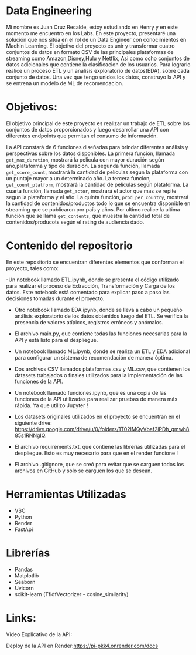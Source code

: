  
# Data Engineering
 
Mi nombre es Juan Cruz Recalde, estoy estudiando en Henry y en este momento me encuentro en los Labs. En este proyecto, presentaré una solución que nos sitúa en el rol de un Data Engineer con conocimientos en Machin Learning. El objetivo del proyecto es unir y transformar cuatro conjuntos de datos en formato CSV de las principales plataformas de streaming como Amazon,Disney,Hulu y Netflix, Asi como ocho conjuntos de datos adicionales que contiene la clasificacion de los usuarios. Para lograrlo realice un proceso ETL y un analisis exploratorio de datos(EDA), sobre cada conjunto de datos. Una vez que tengo unidos los datos, construyo la API y se entrena un modelo de ML de recomendacion.  
 
# Objetivos: 
 
El objetivo principal de este proyecto es realizar un trabajo de ETL sobre los conjuntos de datos proporcionados y luego desarrollar una API con diferentes endpoints que permitan el consumo de información. 
 
La API constará de 6 funciones diseñadas para brindar diferentes análisis y perspectivas sobre los datos disponibles. La primera función, llamada `get_max_duration`, mostrará la pelicula con mayor duración según año,plataforma y tipo de duracion. La segunda función, llamada `get_score_count`, mostrará la cantidad de películas segun la plataforma con un puntaje mayor a un determinado año. La tercera funcion, `get_count_platform`, mostrará la cantidad de películas según plataforma. La cuarta función, llamada `get_actor`, mostrará el actor que mas se repite segun la plataforma y el año. La quinta función, `prod_per_country`, mostrará la cantidad de contenidos/productos todo lo que se encuentra disponible en streaming que se publicaron por país y años. Por ultimo realice la ultima función que se llama `get_contents`, que muestra la cantidad total de contenidos/producots según el rating de audiencia dado.

# Contenido del repositorio 
 
En este repositorio se encuentran diferentes elementos que conforman el proyecto, tales como: 
  
-Un notebook llamado ETL.ipynb, donde se presenta el código utilizado para realizar el proceso de Extracción, Transformación y Carga de los datos. Este notebook está comentado para explicar paso a paso las decisiones tomadas durante el proyecto.
 
- Otro notebook llamado EDA.ipynb, donde se lleva a cabo un pequeño análisis exploratorio de los datos obtenidos luego del ETL. Se verifica la presencia de valores atípicos, registros erróneos y anómalos. 
 
- El archivo main.py, que contiene todas las funciones necesarias para la API y está listo para el despliegue. 
 
- Un notebook llamado ML.ipynb, donde se realiza un ETL y EDA adicional para configurar un sistema de recomendación de manera óptima. 
 
- Dos archivos CSV llamados plataformas.csv y ML.csv, que contienen los datasets trabajados o finales utilizados para la implementación de las funciones de la API. 
 
- Un notebook llamado funciones.ipynb, que es una copia de las funciones de la API utilizadas para realizar pruebas de manera más rápida. Ya que utilizo Jupyter !   
 
- Los datasets originales utilizados en el proyecto se encuentran en el siguiente drive: https://drive.google.com/drive/u/0/folders/1T02IMQyVbaf2iPDh_gmwh885s1RNNgIQ. 
 
- El archivo requirements.txt, que contiene las librerías utilizadas para el despliegue. Esto es muy necesario para que en el render funcione ! 
 
- El archivo .gitignore, que se creó para evitar que se carguen todos los archivos en GitHub y solo se carguen los que se desean. 

# Herramientas Utilizadas 
 
- VSC 
- Python 
- Render 
- FastApi 
 
# Librerías 
 
- Pandas 
- Matplotlib 
- Seaborn  
- Uvicorn 
- scikit-learn (TfidfVectorizer - cosine_similarity) 
 
# Links:
Video Explicativo de la API:

Deploy de la API en Render:https://pi-pkk4.onrender.com/docs

 


